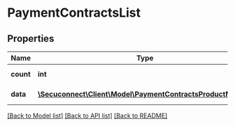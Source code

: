 # PaymentContractsList

## Properties
Name | Type | Description | Notes
------------ | ------------- | ------------- | -------------
**count** | **int** | Number of existing payment contracts | 
**data** | [**\Secuconnect\Client\Model\PaymentContractsProductModel[]**](PaymentContractsProductModel.md) | GET Payment/Contracts | 

[[Back to Model list]](../README.md#documentation-for-models) [[Back to API list]](../README.md#documentation-for-api-endpoints) [[Back to README]](../../README.md)


